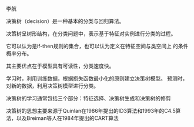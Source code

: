 李航

决策树（decision）是一种基本的分类与回归算法。

决策树呈树形结构，在分类问题中，表示基于特征对实例进行分类的过程。

它可以认为是if-then规则的集合，也可以认为定义在特征空间与类空间上
的条件概率分布。

其主要优点在于模型具有可读性，分类速度快。

学习时，利用训练数据，根据损失函数最小化的原则建立决策树模型。
预测时，对新的数据，利用决策树模型进行分类。

决策树的学习通常包括三个部分：特征选择、决策树生成和决策树的修剪

决策树的思想主要来源于Quinlan在1986年提出的ID3算法和1993年的C4.5算
法，以及Breiman等人在1984年提出的CART算法



